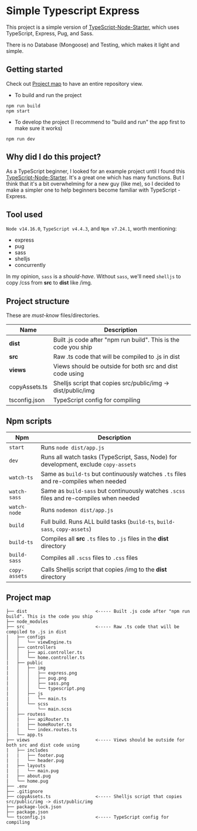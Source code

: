 # Simple Typescript Express
This project is a simple version of [TypeScript-Node-Starter](https://github.com/microsoft/TypeScript-Node-Starter), which uses TypeScript, Express, Pug, and Sass.

There is no Database (Mongoose) and Testing, which makes it light and simple.

## Getting started
Check out [Project map](#project-map) to have an entire repository view.

- To build and run the project
```
npm run build
npm start
```
- To develop the project (I recommend to "build and run" the app first to make sure it works) 
```
npm run dev
```

## Why did I do this project?
As a TypeScript beginner, I looked for an example project until I found this [TypeScript-Node-Starter](https://github.com/microsoft/TypeScript-Node-Starter). It's a great one which has many functions. But I think that it's a bit overwhelming for a new guy (like me), so I decided to make a simpler one to help beginners become familiar with TypeScript - Express.

## Tool used
`Node v14.16.0`, `TypeScript v4.4.3`, and `Npm v7.24.1`, worth mentioning:
- express
- pug
- sass
- shelljs
- concurrently
 
In my opinion, `sass` is a *should-have*. Without `sass`, we'll need `shelljs` to copy /css from **src** to **dist** like /img.

## Project structure
These are *must-know* files/directories.

| Name                     | Description                                                     |
| ------------------------ | --------------------------------------------------------------- |
| **dist**                 | Built .js code after "npm run build". This is the code you ship |
| **src**                  | Raw .ts code that will be compiled to .js in dist               |
| **views**                | Views should be outside for both src and dist code using        |
| copyAssets.ts            | Shelljs script that copies src/public/img -> dist/public/img    |
| tsconfig.json            | TypeScript config for compiling                                 |

## Npm scripts

| Npm                      | Description                                                                               |
| ------------------------ | ----------------------------------------------------------------------------------------- |
| `start`                  | Runs `node dist/app.js`                                                                   |
| `dev`                    | Runs all watch tasks (TypeScript, Sass, Node) for development, exclude `copy-assets`      |
| `watch-ts`               | Same as `build-ts` but continuously watches `.ts` files and re-compiles when needed       |
| `watch-sass`             | Same as `build-sass` but continuously watches `.scss` files and re-compiles when needed   |
| `watch-node`             | Runs `nodemon dist/app.js`                                                                |
| `build`                  | Full build. Runs ALL build tasks (`build-ts`, `build-sass`, `copy-assets`)                |
| `build-ts`               | Compiles all **src** `.ts` files to `.js` files in the **dist** directory                 |
| `build-sass`             | Compiles all `.scss` files to `.css` files                                                |
| `copy-assets`            | Calls Shelljs script that copies /img to the **dist** directory                           |

## Project map
```
├── dist                          <----- Built .js code after "npm run build". This is the code you ship
├── node_modules
├── src                           <----- Raw .ts code that will be compiled to .js in dist 
│   ├── configs
│   │   └── viewEngine.ts
│   ├── controllers
│   │   ├── api.controller.ts
│   │   └── home.controller.ts
|   ├── public
|   │   ├── img
|   │   │   ├── express.png
|   │   │   ├── pug.png
|   │   │   ├── sass.png
|   │   │   └── typescript.png
|   │   ├── js
|   │   |   └── main.ts
|   │   └── scss
|   │       └── main.scss
│   ├── routess
│   |   ├── apiRouter.ts
│   |   ├── homeRouter.ts
│   |   └── index.routes.ts
|   └── app.ts
├── views                         <----- Views should be outside for both src and dist code using
|   ├── includes
|   |   ├── footer.pug
|   |   └── header.pug
|   ├── layouts
|   |   └── main.pug
|   ├── about.pug
|   └── home.pug
├── .env
├── .gitignore
├── copyAssets.ts                 <----- Shelljs script that copies src/public/img -> dist/public/img
├── package-lock.json
├── package.json
└── tsconfig.js                   <----- TypeScript config for compiling
```

